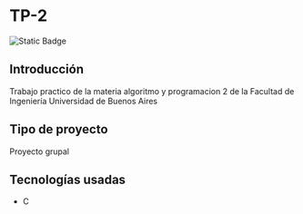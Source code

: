 # TP-2
![Static Badge](https://img.shields.io/badge/Estado%20-%20Terminado%20-%20green)

## Introducción
Trabajo practico de la materia algoritmo y programacion 2 de la Facultad de Ingeniería Universidad de Buenos Aires

## Tipo de proyecto
Proyecto grupal

## Tecnologías usadas
- C
